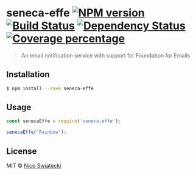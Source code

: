# seneca-effe [![NPM version][npm-image]][npm-url] [![Build Status][travis-image]][travis-url] [![Dependency Status][daviddm-image]][daviddm-url] [![Coverage percentage][coveralls-image]][coveralls-url]
> An email notification service with support for Foundation for Emails

## Installation

```sh
$ npm install --save seneca-effe
```

## Usage

```js
const senecaEffe = require('seneca-effe');

senecaEffe('Rainbow');
```
## License

MIT © [Nico Swiatecki](https://swiatecki.io)


[npm-image]: https://badge.fury.io/js/seneca-effe.svg
[npm-url]: https://npmjs.org/package/seneca-effe
[travis-image]: https://travis-ci.org/snics/seneca-effe.svg?branch=master
[travis-url]: https://travis-ci.org/snics/seneca-effe
[daviddm-image]: https://david-dm.org/snics/seneca-effe.svg?theme=shields.io
[daviddm-url]: https://david-dm.org/snics/seneca-effe
[coveralls-image]: https://coveralls.io/repos/snics/seneca-effe/badge.svg
[coveralls-url]: https://coveralls.io/r/snics/seneca-effe
